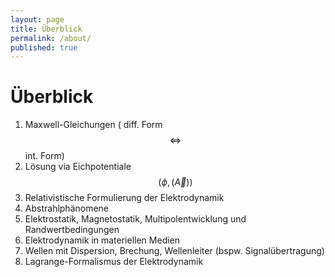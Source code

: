 ```yaml
---
layout: page
title: Überblick
permalink: /about/
published: true
---
```

# Überblick

1.	Maxwell-Gleichungen ( diff. Form $$ \Longleftrightarrow $$ int. Form)
2.	Lösung via Eichpotentiale $$ (\phi , (\vec A) ) $$
3.	Relativistische Formulierung der Elektrodynamik
4.	Abstrahlphänomene
5.	Elektrostatik, Magnetostatik, Multipolentwicklung und Randwertbedingungen
6.	Elektrodynamik in materiellen Medien
7.	Wellen mit Dispersion, Brechung, Wellenleiter (bspw. Signalübertragung)
8.	Lagrange-Formalismus der Elektrodynamik



